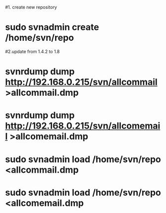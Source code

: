 #1. create new repository 
# sudo svnadmin create /home/svn/repo
#2.update from 1.4.2 to 1.8
# svnrdump dump http://192.168.0.215/svn/allcommail >allcommail.dmp
# svnrdump dump http://192.168.0.215/svn/allcomemail >allcomemail.dmp
# sudo svnadmin load /home/svn/repo  <allcommail.dmp 
# sudo svnadmin load /home/svn/repo  <allcomemail.dmp 
